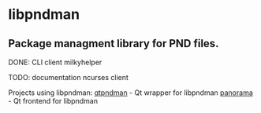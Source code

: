 libpndman
=========

Package managment library for PND files.
----------------------------------------

DONE:
   CLI client milkyhelper

TODO:
   documentation
   ncurses client

Projects using libpndman:
   [qtpndman][] - Qt wrapper for libpndman
   [panorama][] - Qt frontend for libpndman

[panorama]: https://github.com/bzar/panorama
[qtpndman]: https://github.com/bzar/qtpndman
